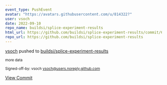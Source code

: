 ```yaml
---
event_type: PushEvent
avatar: "https://avatars.githubusercontent.com/u/814322?"
user: vsoch
date: 2022-09-10
repo_name: buildsi/splice-experiment-results
html_url: https://github.com/buildsi/splice-experiment-results/commit/69cd6720bb520abd2a1b0df7f20adad0a6a2bdec
repo_url: https://github.com/buildsi/splice-experiment-results
---
```


<a href='https://github.com/vsoch' target='_blank'>vsoch</a> pushed to <a href='https://github.com/buildsi/splice-experiment-results' target='_blank'>buildsi/splice-experiment-results</a>

<small>more data

Signed-off-by: vsoch <vsoch@users.noreply.github.com></small>

<a href='https://github.com/buildsi/splice-experiment-results/commit/69cd6720bb520abd2a1b0df7f20adad0a6a2bdec' target='_blank'>View Commit</a>